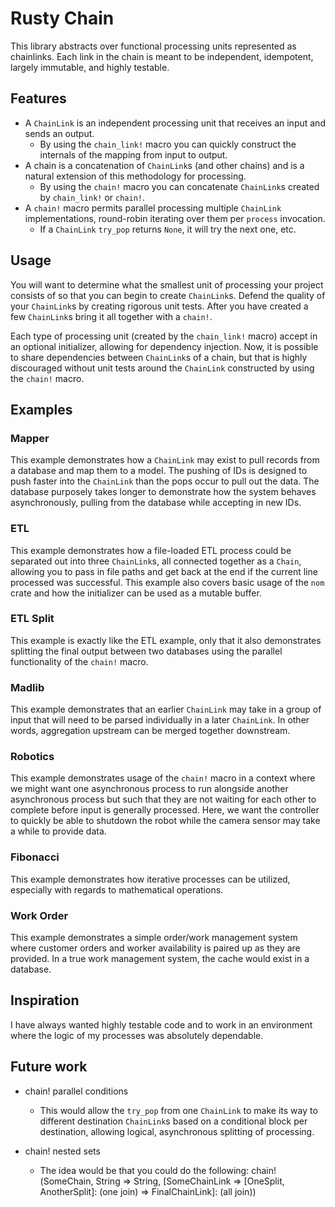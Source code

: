 # Rusty Chain
This library abstracts over functional processing units represented as chainlinks. Each link in the chain is meant to be independent, idempotent, largely immutable, and highly testable.

## Features

- A `ChainLink` is an independent processing unit that receives an input and sends an output.
  - By using the `chain_link!` macro you can quickly construct the internals of the mapping from input to output.
- A chain is a concatenation of `ChainLink`s (and other chains) and is a natural extension of this methodology for processing.
  - By using the `chain!` macro you can concatenate `ChainLink`s created by `chain_link!` or `chain!`.
- A `chain!` macro permits parallel processing multiple `ChainLink` implementations, round-robin iterating over them per `process` invocation.
  - If a `ChainLink` `try_pop` returns `None`, it will try the next one, etc.

## Usage

You will want to determine what the smallest unit of processing your project consists of so that you can begin to create `ChainLink`s. Defend the quality of your `ChainLink`s by creating rigorous unit tests. After you have created a few `ChainLink`s bring it all together with a `chain!`.

Each type of processing unit (created by the `chain_link!` macro) accept in an optional initializer, allowing for dependency injection. Now, it is possible to share dependencies between `ChainLink`s of a chain, but that is highly discouraged without unit tests around the `ChainLink` constructed by using the `chain!` macro.

## Examples

### Mapper

This example demonstrates how a `ChainLink` may exist to pull records from a database and map them to a model. The pushing of IDs is designed to push faster into the `ChainLink` than the pops occur to pull out the data. The database purposely takes longer to demonstrate how the system behaves asynchronously, pulling from the database while accepting in new IDs.

### ETL

This example demonstrates how a file-loaded ETL process could be separated out into three `ChainLink`s, all connected together as a `Chain`, allowing you to pass in file paths and get back at the end if the current line processed was successful.
This example also covers basic usage of the `nom` crate and how the initializer can be used as a mutable buffer.

### ETL Split

This example is exactly like the ETL example, only that it also demonstrates splitting the final output between two databases using the parallel functionality of the `chain!` macro.

### Madlib

This example demonstrates that an earlier `ChainLink` may take in a group of input that will need to be parsed individually in a later `ChainLink`. In other words, aggregation upstream can be merged together downstream.

### Robotics

This example demonstrates usage of the `chain!` macro in a context where we might want one asynchronous process to run alongside another asynchronous process but such that they are not waiting for each other to complete before input is generally processed. Here, we want the controller to quickly be able to shutdown the robot while the camera sensor may take a while to provide data.

### Fibonacci

This example demonstrates how iterative processes can be utilized, especially with regards to mathematical operations.

### Work Order

This example demonstrates a simple order/work management system where customer orders and worker availability is paired up as they are provided. In a true work management system, the cache would exist in a database.

## Inspiration

I have always wanted highly testable code and to work in an environment where the logic of my processes was absolutely dependable.

## Future work

- chain! parallel conditions
  - This would allow the `try_pop` from one `ChainLink` to make its way to different destination `ChainLink`s based on a conditional block per destination, allowing logical, asynchronous splitting of processing.

- chain! nested sets
  - The idea would be that you could do the following: chain!(SomeChain, String => String, [SomeChainLink => [OneSplit, AnotherSplit]: (one join) => FinalChainLink]: (all join))
